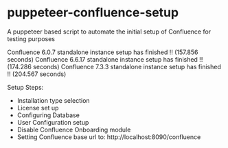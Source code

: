 # puppeteer-confluence-setup
A puppeteer based script to automate the initial setup of Confluence for testing purposes

Confluence 6.0.7 standalone instance setup has finished !! (157.856 seconds)
Confluence 6.6.17 standalone instance setup has finished !! (174.286 seconds)
Confluence 7.3.3 standalone instance setup has finished !! (204.567 seconds)

Setup Steps:
- Installation type selection
- License set up
- Configuring Database
- User Configuration setup
- Disable Confluence Onboarding module
- Setting Confluence base url to: http://localhost:8090/confluence

